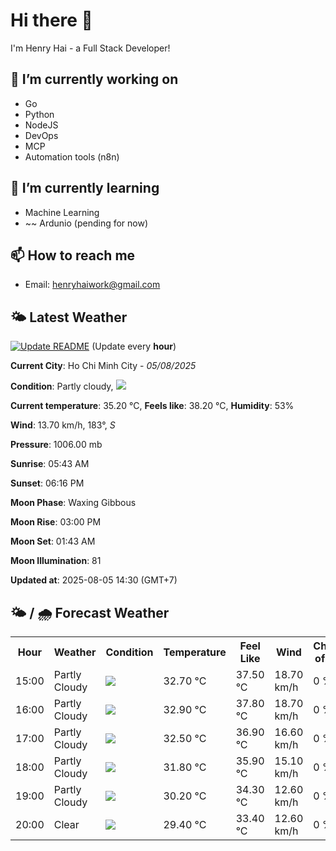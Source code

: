 # Hi there 👋

I'm Henry Hai - a Full Stack Developer!

## 🔭 I’m currently working on

- Go
- Python
- NodeJS
- DevOps
- MCP
- Automation tools (n8n)

## 🌱 I’m currently learning

- Machine Learning
- ~~ Ardunio (pending for now)

## 📫 How to reach me

- Email: <henryhaiwork@gmail.com>

## 🌤️ Latest Weather
[![Update README](https://github.com/henry0hai/henry0hai/actions/workflows/udpateReadme.yml/badge.svg)](https://github.com/henry0hai/henry0hai/actions/workflows/udpateReadme.yml)
(Update every **hour**)
<!-- CURRENT_WEATHER:START -->
**Current City**: Ho Chi Minh City - *05/08/2025*

**Condition**: Partly cloudy, <img src="https://cdn.weatherapi.com/weather/64x64/day/116.png"/>

**Current temperature**: 35.20 °C, **Feels like**: 38.20 °C, **Humidity**: 53%

**Wind**: 13.70 km/h, 183°, *S*

**Pressure**: 1006.00 mb

**Sunrise**: 05:43 AM

**Sunset**: 06:16 PM

**Moon Phase**: Waxing Gibbous

**Moon Rise**: 03:00 PM

**Moon Set**: 01:43 AM

**Moon Illumination**: 81

**Updated at**: 2025-08-05 14:30 (GMT+7)<!-- CURRENT_WEATHER:END -->

## 🌤️ / 🌧️ Forecast Weather
<!-- FORECAST_WEATHER:START -->
<table>
		<tr>
			<th>Hour</th>
			<th>Weather</th>
			<th>Condition</th>
			<th>Temperature</th>
			<th>Feel Like</th>
			<th>Wind</th>
			<th>Chance of Rain</th>
		</tr>
				<tr>
					<td>15:00</td>
					<td>Partly Cloudy </td>
					<td><img src='https://cdn.weatherapi.com/weather/64x64/day/116.png'/></td>
					<td>32.70 °C</td>
					<td>37.50 °C</td>
					<td>18.70 km/h</td>
					<td>0 %</td>
				</tr>
				<tr>
					<td>16:00</td>
					<td>Partly Cloudy </td>
					<td><img src='https://cdn.weatherapi.com/weather/64x64/day/116.png'/></td>
					<td>32.90 °C</td>
					<td>37.80 °C</td>
					<td>18.70 km/h</td>
					<td>0 %</td>
				</tr>
				<tr>
					<td>17:00</td>
					<td>Partly Cloudy </td>
					<td><img src='https://cdn.weatherapi.com/weather/64x64/day/116.png'/></td>
					<td>32.50 °C</td>
					<td>36.90 °C</td>
					<td>16.60 km/h</td>
					<td>0 %</td>
				</tr>
				<tr>
					<td>18:00</td>
					<td>Partly Cloudy </td>
					<td><img src='https://cdn.weatherapi.com/weather/64x64/day/116.png'/></td>
					<td>31.80 °C</td>
					<td>35.90 °C</td>
					<td>15.10 km/h</td>
					<td>0 %</td>
				</tr>
				<tr>
					<td>19:00</td>
					<td>Partly Cloudy </td>
					<td><img src='https://cdn.weatherapi.com/weather/64x64/night/116.png'/></td>
					<td>30.20 °C</td>
					<td>34.30 °C</td>
					<td>12.60 km/h</td>
					<td>0 %</td>
				</tr>
				<tr>
					<td>20:00</td>
					<td>Clear </td>
					<td><img src='https://cdn.weatherapi.com/weather/64x64/night/113.png'/></td>
					<td>29.40 °C</td>
					<td>33.40 °C</td>
					<td>12.60 km/h</td>
					<td>0 %</td>
				</tr>
</table>
<!-- FORECAST_WEATHER:END -->
